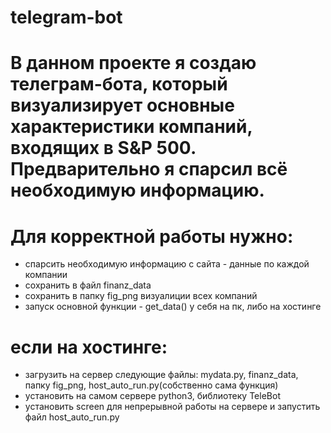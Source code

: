 # telegram-bot
# В данном проекте я создаю телеграм-бота, который визуализирует основные характеристики компаний, входящих в S&P 500. Предварительно я спарсил всё необходимую информацию.

# Для корректной работы нужно: 
 - спарсить необходимую информацию с сайта - данные по каждой компании
 - сохранить в файл finanz_data
 - сохранить в папку fig_png визуалиции всех компаний
 - запуск основной функции - get_data() у себя на пк, либо на хостинге
 
 # если на хостинге:
- загрузить на сервер следующие файлы: mydata.py, finanz_data, папку fig_png, host_auto_run.py(собственно сама функция)
- установить на самом сервере python3, библиотеку TeleBot
- установить screen для непрерывной работы на сервере и запустить файл host_auto_run.py
